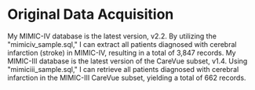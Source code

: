 # Original Data Acquisition
My MIMIC-IV database is the latest version, v2.2. By utilizing the "mimiciv_sample.sql," I can extract all patients diagnosed with cerebral infarction (stroke) in MIMIC-IV, resulting in a total of 3,847 records. My MIMIC-III database is the latest version of the CareVue subset, v1.4. Using "mimiciii_sample.sql," I can retrieve all patients diagnosed with cerebral infarction in the MIMIC-III CareVue subset, yielding a total of 662 records.
